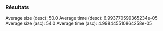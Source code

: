 ### Résultats
Average size (desc): 50.0
Average time (desc): 6.993770599365234e-05
Average size (asc): 54.0
Average time (asc): 4.998445510864258e-05